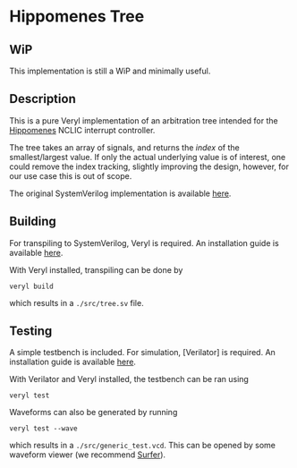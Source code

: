 # Hippomenes Tree

## WiP
This implementation is still a WiP and minimally useful.

## Description
This is a pure Veryl implementation of an arbitration tree intended for the [Hippomenes](https://github.com/perlindgren/hippomenes) NCLIC interrupt controller.

The tree takes an array of signals, and returns the *index* of the smallest/largest value. If only the actual underlying value is of interest,
one could remove the index tracking, slightly improving the design, however, for our use case this is out of scope.

The original SystemVerilog implementation is available [here](https://github.com/onsdagens/hippomenes-tree).

## Building

For transpiling to SystemVerilog, Veryl is required. An installation guide is available [here](https://veryl-lang.org/install/).

With Veryl installed, transpiling can be done by 
```
veryl build
```
which results in a `./src/tree.sv` file.

## Testing

A simple testbench is included. For simulation, [Verilator] is required. An installation guide is available [here](https://verilator.org/guide/latest/install.html).

With Verilator and Veryl installed, the testbench can be ran using
```
veryl test
```

Waveforms can also be generated by running
```
veryl test --wave
```
which results in a `./src/generic_test.vcd`. This can be opened by some waveform viewer (we recommend [Surfer](https://gitlab.com/surfer-project/surfer)).